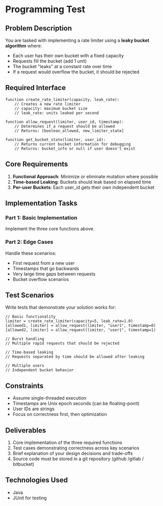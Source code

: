 # Programming Test

## Problem Description

You are tasked with implementing a rate limiter using a **leaky bucket algorithm** where:

- Each user has their own bucket with a fixed capacity
- Requests fill the bucket (add 1 unit)
- The bucket "leaks" at a constant rate over time
- If a request would overflow the bucket, it should be rejected

## Required Interface

```pseudocode
function create_rate_limiter(capacity, leak_rate):
    // Creates a new rate limiter
    // capacity: maximum bucket size
    // leak_rate: units leaked per second

function allow_request(limiter, user_id, timestamp):
    // Determines if a request should be allowed
    // Returns: [boolean_allowed, new_limiter_state]

function get_bucket_state(limiter, user_id):
    // Returns current bucket information for debugging
    // Returns: bucket_info or null if user doesn't exist
```

## Core Requirements

1. **Functional Approach**: Minimize or eliminate mutation where possible
2. **Time-based Leaking**: Buckets should leak based on elapsed time
3. **Per-user Buckets**: Each user_id gets their own independent bucket

## Implementation Tasks

### Part 1: Basic Implementation
Implement the three core functions above.

### Part 2: Edge Cases
Handle these scenarios:
- First request from a new user
- Timestamps that go backwards
- Very large time gaps between requests
- Bucket overflow scenarios

## Test Scenarios

Write tests that demonstrate your solution works for:

```pseudocode
// Basic functionality
limiter = create_rate_limiter(capacity=5, leak_rate=1.0)
[allowed1, limiter] = allow_request(limiter, "user1", timestamp=0)
[allowed2, limiter] = allow_request(limiter, "user1", timestamp=1)

// Burst handling
// Multiple rapid requests that should be rejected

// Time-based leaking
// Requests separated by time should be allowed after leaking

// Multiple users
// Independent bucket behavior
```

## Constraints

- Assume single-threaded execution
- Timestamps are Unix epoch seconds (can be floating-point)
- User IDs are strings
- Focus on correctness first, then optimization

## Deliverables

1. Core implementation of the three required functions
2. Test cases demonstrating correctness across key scenarios
3. Brief explanation of your design decisions and trade-offs
4. Source code must be stored in a git repository (github /gitlab / bitbucket)


## Technologies Used
- Java
- JUnit for testing